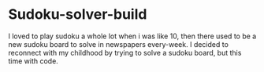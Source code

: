 # Sudoku-solver-build
I loved to play sudoku a whole lot when i was like 10, then there used to be a new sudoku board to solve in newspapers every-week. I decided to reconnect with my childhood by trying to solve a sudoku board, but this time with code.
